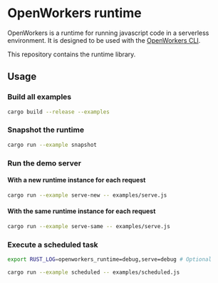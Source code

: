 # OpenWorkers runtime

OpenWorkers is a runtime for running javascript code in a serverless environment.
It is designed to be used with the [OpenWorkers CLI](https://github.com/openworkers/openworkers-cli).

This repository contains the runtime library.

## Usage

### Build all examples
```bash
cargo build --release --examples
```

### Snapshot the runtime
```bash
cargo run --example snapshot
```

### Run the demo server 
#### With a new runtime instance for each request
```bash
cargo run --example serve-new -- examples/serve.js
```

#### With the same runtime instance for each request
```bash
cargo run --example serve-same -- examples/serve.js
```

### Execute a scheduled task
```bash
export RUST_LOG=openworkers_runtime=debug,serve=debug # Optional

cargo run --example scheduled -- examples/scheduled.js
```